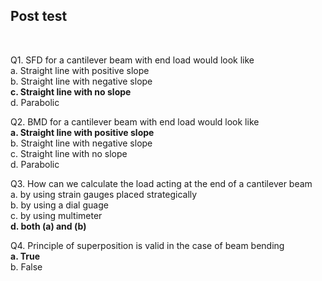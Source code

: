  ## Post test
<br>


Q1. SFD for a cantilever beam with end load would look like  
a. Straight line with positive slope  
b. Straight line with negative slope  
**c. Straight line with no slope**  
d. Parabolic  

Q2. BMD for a cantilever beam with end load would look like  
**a. Straight line with positive slope**  
b. Straight line with negative slope  
c. Straight line with no slope  
d. Parabolic  

Q3. How can we calculate the load acting at the end of a cantilever beam  
a. by using strain gauges placed strategically  
b. by using a dial guage  
c. by using multimeter  
**d. both (a) and (b)**  

Q4. Principle of superposition is valid in the case of beam bending  
**a. True**  
b. False
